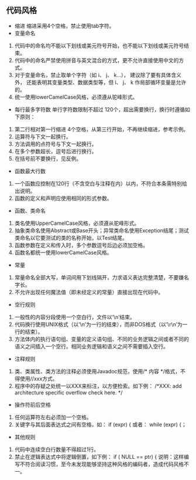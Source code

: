 ## 代码风格

- 缩进
  缩进采用4个空格，禁止使用tab字符。
- 变量命名
1. 代码中的命名均不能以下划线或美元符号开始，也不能以下划线或美元符号结束。
2. 代码中的命名严禁使用拼音与英文混合的方式，更不允许直接使用中文的方式。
3. 对于变量命名，禁止取单个字符（如 i、 j、 k...）， 建议除了要有具体含义
外， 还能表明其变量类型、数据类型等，但 i、 j、 k 作局部循环变量是允许的。
4. 统一使用lowerCamelCase风格，必须遵从驼峰形式。
- 每行最多字符数
 单行字符数限制不超过 120个，超出需要换行，换行时遵循如下原则：
1. 第二行相对第一行缩进 4个空格，从第三行开始，不再继续缩进，参考示例。
2. 运算符与下文一起换行。
3. 方法调用的点符号与下文一起换行。
4. 在多个参数超长，逗号后进行换行。
5. 在括号前不要换行，见反例。
- 函数最大行数
1. 一个函数应控制在120行（不含空白与注释在内）以内，不符合本条需特别给出说明。
2. 函数的定义和声明应使用相同的形式参数。
- 函数、类命名
1. 类名使用UpperCamelCase风格，必须遵从驼峰形式。
2. 抽象类命名使用Abstract或Base开头；异常类命名使用Exception结尾；测试类命名以它要测试的类的名称开始，以Test结尾。
3. 函数参数在定义和传入时，多个参数逗号后边必须加空格。
4. 函数名都统一使用lowerCamelCase风格。
- 常量
1. 常量命名全部大写，单词间用下划线隔开，力求语义表达完整清楚，不要嫌名字长。
2. 不允许出现任何魔法值（即未经定义的常量）直接出现在代码中。
- 空行规则
1. 一般性的内容分段使用一个空白行，文件以‘\n’结束。
2. 代码换行使用UNIX格式（以’\n’为一行的结束），而非DOS格式（以’\r\n’为一行的结束）。
3. 方法体内的执行语句组、变量的定义语句组、不同的业务逻辑之间或者不同的语义之间插入一个空行。相同业务逻辑和语义之间不需要插入空行。
- 注释规则
1. 类、类属性、类方法的注释必须使用Javadoc规范，使用/* 内容 */格式，不得使用//xxx方式。
2. 程序中的存疑之处统一以XXX来标注，以方便检索。如下例：
/*XXX: add architecture specific overflow check here. */
- 操作符前后空格
1. 任何运算符左右必须加一个空格。
2. 关键字与其后面表达式之间有空格，如：
if (expr) {
或者：
while (expr) {；
- 其他规则
1. 代码中连续空白行数量不得超过1行。
2. 禁止在逻辑表达式中将逻辑倒置，如下例：
if ( NULL == ptr) {
说明：这样编写不符合阅读习惯，至今未发现能够坚持这种风格的编码者，造成代码风格不一。
